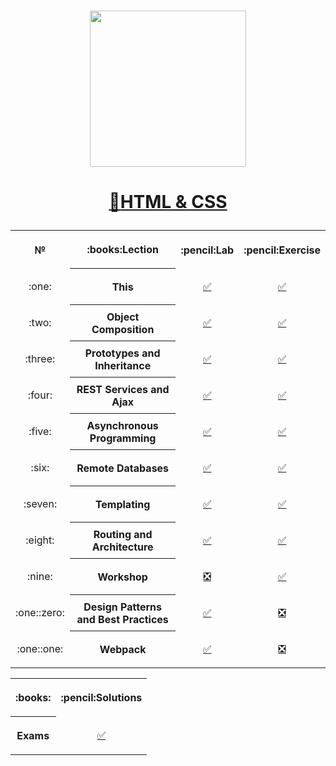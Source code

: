 # <a href="https://softuni.bg"><p align="center">
 <p align="center"><img src="http://spaceappschallengebulgaria.eu/sites/default/files/softuni.png" width = 250 /></p><p></a>

# <a href="https://softuni.bg/trainings/2983/html-and-css-may-2020/internal"><p align="center">:book:HTML & CSS<p></a>

<table>
<tr>
  <th>
   <p align="center">
    №
  </th>
  <th>
   <p align="center">
    :books:Lection
  </th>
  <th>
   <p align="center">
    :pencil:Lab
  </th>
  <th>
   <p align="center">
   :pencil:Exercise
  </th>
</tr>
  
<tr>
  <td>
   <p align="center">
    :one:
  </td>
  <th>
    This
  </th>
  <td>
   <p align="center">
       <a 
         href="https://github.com/ErayErol/JS-Applications/tree/master/JS%20Applications%20-%202019.10.28/01.%20This/LAB">✅
         </a>
  </td>
  <td> 
   <p align="center">
         <a 
         href="https://github.com/ErayErol/JS-Applications/tree/master/JS%20Applications%20-%202019.10.28/01.%20This/Exercises">✅
         </a>
  </td>
</tr>

<tr>
  <td>
   <p align="center">
    :two:
  </td>
  <th>
    Object Composition
  </th>
  <td>
   <p align="center">
       <a 
         href="https://github.com/ErayErol/JS-Applications/tree/master/JS%20Applications%20-%202019.10.28/02.%20Object%20Composition/LAB">✅
         </a>
  </td>
  <td> 
   <p align="center">
         <a 
         href="https://github.com/ErayErol/JS-Applications/tree/master/JS%20Applications%20-%202019.10.28/02.%20Object%20Composition/Exercises">✅
         </a>
  </td>
</tr>

<tr>
  <td>
   <p align="center">
    :three:
  </td>
  <th>
    Prototypes and Inheritance
  </th>
  <td>
   <p align="center">
       <a 
         href="https://github.com/ErayErol/JS-Applications/tree/master/JS%20Applications%20-%202019.10.28/03.%20Prototypes%20and%20Inheritance/LAB">✅
         </a>
  </td>
  <td> 
   <p align="center">
         <a 
         href="https://github.com/ErayErol/JS-Applications/tree/master/JS%20Applications%20-%202019.10.28/03.%20Prototypes%20and%20Inheritance/Exercises">✅
         </a>
  </td>
</tr>

<tr>
  <td>
   <p align="center">
    :four:
  </td>
  <th>
    REST Services and Ajax
  </th>
  <td>
   <p align="center">
       <a 
         href="https://github.com/ErayErol/JS-Applications/tree/master/JS%20Applications%20-%202019.10.28/04.%20REST%20Services%20and%20Ajax/LAB">✅
       </a>
  </td>
  <td> 
   <p align="center">
         <a 
         href="https://github.com/ErayErol/JS-Applications/tree/master/JS%20Applications%20-%202019.10.28/04.%20REST%20Services%20and%20Ajax/Exercises">✅
         </a>
  </td>
</tr>

<tr>
  <td>
   <p align="center">
    :five:
  </td>
  <th>
    Asynchronous Programming
  </th>
  <td>
   <p align="center">
       <a 
         href="https://github.com/ErayErol/JS-Applications/tree/master/JS%20Applications%20-%202019.10.28/05.%20Asynchronous%20Programming/LAB">✅
         </a>
  </td>
  <td> 
   <p align="center">
         <a 
         href="https://github.com/ErayErol/JS-Applications/tree/master/JS%20Applications%20-%202019.10.28/05.%20Asynchronous%20Programming/Exercises">✅
         </a>
  </td>
</tr>

<tr>
  <td>
   <p align="center">
    :six:
  </td>
  <th>
    Remote Databases
  </th>
  <td>
   <p align="center">
       <a 
         href="https://github.com/ErayErol/JS-Applications/tree/master/JS%20Applications%20-%202019.10.28/06.%20Remote%20Databases/LAB">✅
         </a>
  </td>
  <td> 
   <p align="center">
         <a 
         href="https://github.com/ErayErol/JS-Applications/tree/master/JS%20Applications%20-%202019.10.28/06.%20Remote%20Databases/Exercises">✅
         </a>
  </td>
</tr>

<tr>
  <td>
   <p align="center">
    :seven:
  </td>
  <th>
    Templating
  </th>
  <td>
   <p align="center">
       <a 
         href="https://github.com/ErayErol/JS-Applications/tree/master/JS%20Applications%20-%202019.10.28/07.%20Templating/LAB">✅
         </a>
  </td>
  <td> 
   <p align="center">
         <a 
         href="https://github.com/ErayErol/JS-Applications/tree/master/JS%20Applications%20-%202019.10.28/07.%20Templating/Exercises">✅
         </a>
  </td>
</tr>

<tr>
  <td>
   <p align="center">
    :eight:
  </td>
  <th>
    Routing and Architecture
  </th>
  <td>
   <p align="center">
       <a 
         href="https://github.com/ErayErol/JS-Applications/tree/master/JS%20Applications%20-%202019.10.28/08.%20Routing%20and%20Architecture/LAB">✅
         </a>
  </td>
  <td> 
   <p align="center">
         <a 
         href="https://github.com/ErayErol/JS-Applications/tree/master/JS%20Applications%20-%202019.10.28/08.%20Routing%20and%20Architecture/Exercises">✅
         </a>
  </td>
</tr>

<tr>
  <td>
   <p align="center">
    :nine:
  </td>
  <th>
    Workshop
  </th>
  <td>
   <p align="center">
       <a 
         href="">❎
         </a>
  </td>
  <td> 
   <p align="center">
         <a 
         href="https://github.com/ErayErol/JS-Applications/tree/master/JS%20Applications%20-%202019.10.28/09.%20Workshop">✅
         </a>
  </td>
</tr>

<tr>
  <td>
   <p align="center">
    :one::zero:
  </td>
  <th>
    Design Patterns and Best Practices
  </th>
  <td>
   <p align="center">
       <a 
         href="https://github.com/ErayErol/JS-Applications/tree/master/JS%20Applications%20-%202019.10.28/10.%20Design%20Patterns%20and%20Best%20Practices">✅
         </a>
  </td>
  <td> 
   <p align="center">
         <a 
         href="">❎
         </a>
  </td>
</tr>

<tr>
  <td>
   <p align="center">
    :one::one:
  </td>
  <th>
    Webpack
  </th>
  <td>
   <p align="center">
       <a 
         href="https://github.com/ErayErol/JS-Applications/tree/master/JS%20Applications%20-%202019.10.28/11.%20Webpack">✅
         </a>
  </td>
  <td> 
   <p align="center">
         <a 
         href="">❎
         </a>
  </td>
</tr>

<table>
<tr>
 <th>
  <p align="center">
  :books:
 </th>
 <th>
  <p align="center">
  :pencil:Solutions
 </th>
</tr>
<tr>
  <th>
   <p align="center">
   Exams
 </th>
  <td>
   <p align="center">
  <a 
     href="https://github.com/ErayErol/JS-Applications/tree/master/JS%20Applications%20-%202020.02.24/12.%20Exams" >✅
  </a>
</table>
